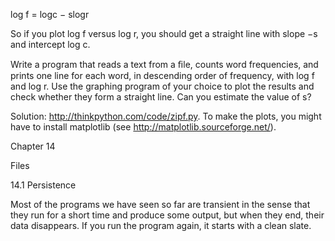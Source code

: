 log f = logc − slogr

So if you plot log f versus log r, you should get a straight line with slope −s and intercept log c.

Write a program that reads a text from a ﬁle, counts word frequencies, and prints one line for each word, in descending order of frequency, with log f and log r. Use the graphing program of your choice to plot the results and check whether they form a straight line. Can you estimate the value of s?

Solution: http://thinkpython.com/code/zipf.py. To make the plots, you might have to install matplotlib (see http://matplotlib.sourceforge.net/).

Chapter 14

Files

14.1 Persistence

Most of the programs we have seen so far are transient in the sense that they run for a short time and produce some output, but when they end, their data disappears. If you run the program again, it starts with a clean slate.